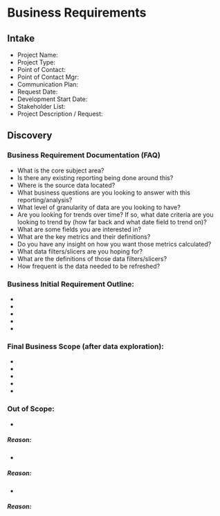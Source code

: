 # Business Requirements

## Intake
* Project Name:
* Project Type: 
* Point of Contact:
* Point of Contact Mgr:
* Communication Plan: 
* Request Date: 
* Development Start Date:
* Stakeholder List:
* Project Description / Request:

## Discovery
### Business Requirement Documentation (FAQ)
* What is the core subject area?
* Is there any existing reporting being done around this?
* Where is the source data located?
* What business questions are you looking to answer with this reporting/analysis?
* What level of granularity of data are you looking to have?
* Are you looking for trends over time? If so, what date criteria are you looking to trend by (how far back and what date field to trend on)?
* What are some fields you are interested in?
* What are the key metrics and their definitions?
* Do you have any insight on how you want those metrics calculated?
* What data filters/slicers are you hoping for?
* What are the definitions of those data filters/slicers?
* How frequent is the data needed to be refreshed?
### Business Initial Requirement Outline:
*
*
*
*
*
### Final Business Scope (after data exploration):
*
*
*
*
*
### Out of Scope:
*
##### Reason:
*
##### Reason:
*
##### Reason:

